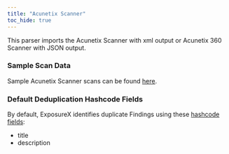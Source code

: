 ```yaml
---
title: "Acunetix Scanner"
toc_hide: true
---
```

This parser imports the Acunetix Scanner with xml output or Acunetix 360 Scanner with JSON output.

### Sample Scan Data
Sample Acunetix Scanner scans can be found [here](https://github.com/ExposureX/django-ExposureX/tree/master/unittests/scans/acunetix).

### Default Deduplication Hashcode Fields
By default, ExposureX identifies duplicate Findings using these [hashcode fields](https://docs.exposurex.com/en/working_with_findings/finding_deduplication/about_deduplication/):

- title
- description
